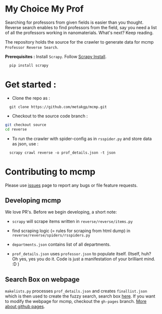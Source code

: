 My Choice My Prof
=================
Searching for professors from given fields is easier than you thought. Reverse search enables to find professors from the field, say you need a list of all the professors working in nanomaterials. What's next? Keep reading.

The repository holds the source for the crawler to generate data for mcmp ``` Professor Reverse Search ```.

**Prerequisites :**
Install `Scrapy`. Follow [Scrapy Install](http://doc.scrapy.org/en/latest/intro/install.html).
```
  pip install scrapy
```

Get started :
============


* Clone the repo as :

```
  git clone https://github.com/metakgp/mcmp.git
```

* Checkout to the source code branch :

```sh
git checkout source
cd reverse
```

* To run the crawler with spider-config as in `rsspider.py` and store data as json, use :
```
  scrapy crawl reverse -o prof_details.json -t json
```

Contributing to mcmp
===============
Please use [issues](https://github.com/metakgp/mcmp/issues) page to report any bugs or file feature requests.


Developing mcmp
--------------------
We love PR's. 
Before we begin developing, a short note: 

* `scrapy` will scrape items written in `reverse/reverse/items.py`

* find scraping logic (= rules for scraping from html dump) in `reverse/reverse/spiders/rsspiders.py`

* `departments.json` contains list of all departments.
* `prof_details.json` uses `professor.json` to populate itself. (Itself, huh? Oh yes, yes you do it. Code is just a manifestation of your brilliant mind. :D )


Search Box on webpage
------------------------

`makelists.py` processes `prof_details.json` and creates `finallist.json` which
is then used to create the fuzzy search, search box [here](http://metakgp.github.io/mcmp/).
If you want to modify the webpage for mcmp, checkout the `gh-pages` branch.  [More about github pages](https://pages.github.com/).
